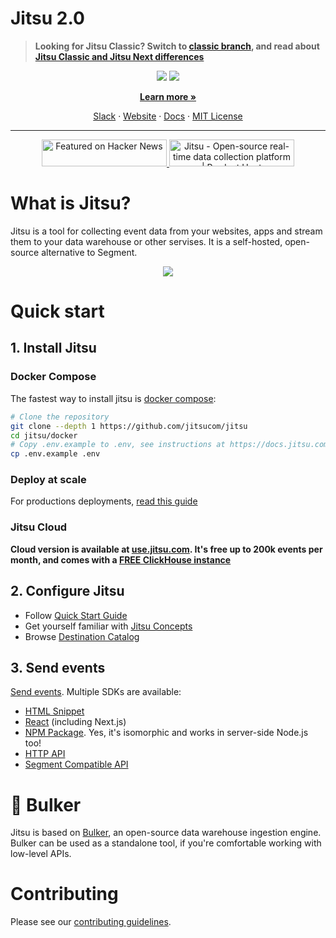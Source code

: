 # Jitsu 2.0


> <b>Looking for Jitsu Classic? Switch to 
> <a href="https://github.com/jitsucom/jitsu/tree/master">classic branch</a>, and read about <a href="https://docs.jitsu.com/jitsu-classic">Jitsu Classic and Jitsu Next differences</a></b>
<p align="center">
<img src="https://github.com/jitsucom/jitsu/blob/feat/newjitsu_README/.readme-assets/github-hero-light-mode.png?raw=true#gh-light-mode-only" />
<img src="https://github.com/jitsucom/jitsu/blob/feat/newjitsu_README/.readme-assets/github-hero-dark-mode.png?raw=true#gh-dark-mode-only" />
</p>
<p align="center">
<b><a href="https://jitsu.com">Learn more »</a></b> 
</p>
<p align="center">
<a href="https://jitsu.com/slack">Slack</a> · <a href="https://jitsu.com/slack">Website</a> · <a href="https://docs.jitsu.com">Docs</a> · <a href="https://github.com/jitsucom/jitsu/blob/newjitsu/LICENSE">MIT License</a>
</p>

---
<p align="center">

<a href="https://news.ycombinator.com/item?id=29106082">
  <img
    style="width: 200px; height: 43px;" width="200" height="43"
    alt="Featured on Hacker News"
    src="https://hackernews-badge.vercel.app/api?id=29106082"
  />
</a>
<a href="https://www.producthunt.com/posts/jitsu-2?utm_source=badge-featured&utm_medium=badge&utm_souce=badge-jitsu&#0045;2" target="_blank"><img src="https://api.producthunt.com/widgets/embed-image/v1/featured.svg?post_id=297526&theme=neutral" alt="Jitsu - Open&#0045;source&#0032;real&#0045;time&#0032;data&#0032;collection&#0032;platform | Product Hunt" style="width: 200px; height: 43px;" width="200" height="43" /></a>
</p>

# What is Jitsu?

Jitsu is a tool for collecting event data from your websites, apps and stream them to your data warehouse or other servises.
It is a self-hosted, open-source alternative to Segment.

<p align="center">
<img src="https://github.com/jitsucom/jitsu/blob/feat/newjitsu_README/.readme-assets/screenshot.png?raw=true">
</p>

# Quick start

## 1. Install Jitsu

### Docker Compose

The fastest way to install jitsu is [docker compose](https://docs.jitsu.com/self-hosting/quick-start):

```bash
# Clone the repository
git clone --depth 1 https://github.com/jitsucom/jitsu
cd jitsu/docker
# Copy .env.example to .env, see instructions at https://docs.jitsu.com/self-hosting/quick-start#edit-env-file
cp .env.example .env
```

### Deploy at scale

For productions deployments, [read this guide](https://docs.jitsu.com/self-hosting/production-deployment)

### Jitsu Cloud

**Cloud version is available at [use.jitsu.com](https://use.jitsu.com). It's free up to 200k events per month, and
comes with a [FREE ClickHouse instance](https://next.jitsu.com/features/clickhouse)**

## 2. Configure Jitsu

* Follow [Quick Start Guide](https://docs.jitsu.com/)
* Get yourself familiar with [Jitsu Concepts](https://docs.jitsu.com/concepts)
* Browse [Destination Catalog](https://next.jitsu.com/integrations/destinations)

## 3. Send events

[Send events](https://docs.jitsu.com/sending-data/). Multiple SDKs are available:

* [HTML Snippet](https://docs.jitsu.com/sending-data/html)
* [React](https://docs.jitsu.com/sending-data/react) (including Next.js)
* [NPM Package](https://docs.jitsu.com/sending-data/npm). Yes, it's isomorphic and works in server-side Node.js too!
* [HTTP API](https://docs.jitsu.com/sending-data/http)
* [Segment Compatible API](https://docs.jitsu.com/sending-data/segment)

# 🚚 Bulker

Jitsu is based on [Bulker](https://github.com/jitsucom/bulker), an open-source data warehouse ingestion engine. 
Bulker can be used as a standalone tool, if you're comfortable working with low-level APIs.

# Contributing

Please see our [contributing guidelines](CONTRIBUTING.md).












